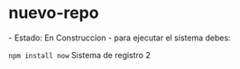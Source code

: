 <h1>nuevo-repo</h1> 
- Estado: En Construccion 
- para ejecutar el sistema debes: 

```npm install now```
Sistema de registro 2
